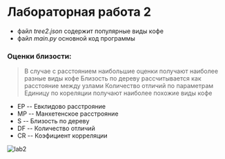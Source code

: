 # Лабораторная работа 2

 - файл *tree2.json* содержит популярные виды кофе 
 - файл *main.py* основной код программы

### Оценки близости:
>В случае с расстоянием наибольшие оценки получают наиболее разные виды кофе
>Близость по дереву рассчитывается как расстояние между узлами
>Количество отличий по параметрам
>Единицу по кореляции получают наиболее похожие виды кофе


  - ЕР -- Евклидово расстрояние
  - МР -- Манхетенское расстрояние
  - S  -- Близость по дереву
  - DF -- Количество отличий
  - CR -- Коэфициент корреляции


![lab2](https://i.ibb.co/GRj5hS3/Screenshot-1.png)
